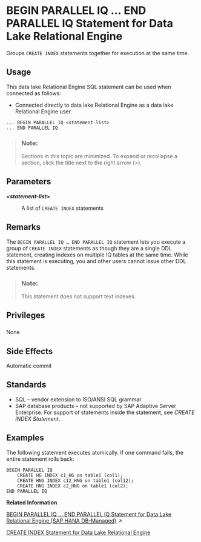 <!-- loioa614601884f21015b474d353173fad17 -->

# BEGIN PARALLEL IQ … END PARALLEL IQ Statement for Data Lake Relational Engine 

Groups `CREATE INDEX` statements together for execution at the same time.



<a name="loioa614601884f21015b474d353173fad17__section_azh_5fj_znb"/>

## Usage

This data lake Relational Engine SQL statement can be used when connected as follows:

-   Connected directly to data lake Relational Engine as a data lake Relational Engine user.



```
... BEGIN PARALLEL IQ <statement-list>
... END PARALLEL IQ
```



> ### Note:  
> Sections in this topic are minimized. To expand or recollapse a section, click the title next to the right arrow \(*\>*\).



<a name="loioa614601884f21015b474d353173fad17__begin_parallel_parameters1"/>

## Parameters


<dl>
<dt><b>

*<statement-list\>*

</b></dt>
<dd>

A list of `CREATE INDEX` statements



</dd>
</dl>



<a name="loioa614601884f21015b474d353173fad17__begin_parallel_remarks1"/>

## Remarks

The `BEGIN PARALLEL IQ … END PARALLEL IQ` statement lets you execute a group of `CREATE INDEX` statements as though they are a single DDL statement, creating indexes on multiple IQ tables at the same time. While this statement is executing, you and other users cannot issue other DDL statements.

> ### Note:  
> This statement does not support text indexes.



<a name="loioa614601884f21015b474d353173fad17__begin_parallel_privileges1"/>

## Privileges



### 

None



<a name="loioa614601884f21015b474d353173fad17__begin_parallel_sideefects1"/>

## Side Effects

Automatic commit



<a name="loioa614601884f21015b474d353173fad17__begin_paralel_standards1"/>

## Standards

-   SQL – vendor extension to ISO/ANSI SQL grammar
-   SAP database products – not supported by SAP Adaptive Server Enterprise. For support of statements inside the statement, see *CREATE INDEX Statement*.



<a name="loioa614601884f21015b474d353173fad17__begin_parallel_examples1"/>

## Examples

The following statement executes atomically. If one command fails, the entire statement rolls back:

```
BEGIN PARALLEL IQ
    CREATE HG INDEX c1_HG on table1 (col1);
    CREATE HNG INDEX c12_HNG on table1 (col12);
    CREATE HNG INDEX c2_HNG on table1 (col2);
END PARALLEL IQ
```

**Related Information**  


[BEGIN PARALLEL IQ … END PARALLEL IQ Statement for Data Lake Relational Engine (SAP HANA DB-Managed)](https://help.sap.com/viewer/a898e08b84f21015969fa437e89860c8/2024_3_QRC/en-US/6632c2b487bf49449b7652a9e3bce605.html "Groups CREATE INDEX statements together for execution at the same time.") :arrow_upper_right:

[CREATE INDEX Statement for Data Lake Relational Engine](create-index-statement-for-data-lake-relational-engine-a617ca4.md "Creates an index on a specified table, or pair of tables. Once an index is created, it is never referenced in a SQL statement again except to delete it using the DROP INDEX statement.")

